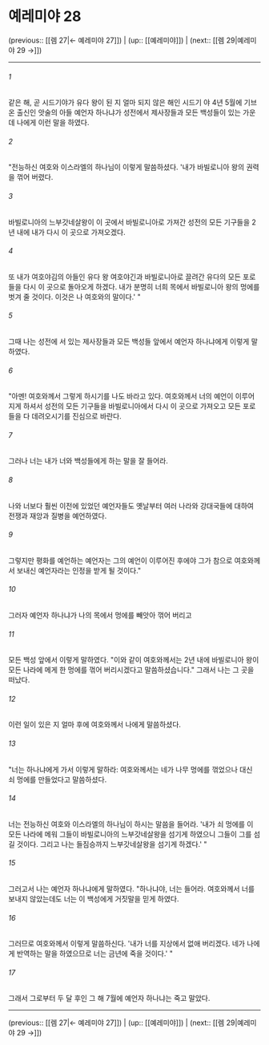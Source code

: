 # 예레미야 28

(previous:: [[렘 27|← 예레미야 27]]) | (up:: [[예레미야]]) | (next:: [[렘 29|예레미야 29 →]])

***




###### 1 

같은 해, 곧 시드기야가 유다 왕이 된 지 얼마 되지 않은 해인 시드기 야 4년 5월에 기브온 출신인 앗술의 아들 예언자 하나냐가 성전에서 제사장들과 모든 백성들이 있는 가운데 나에게 이런 말을 하였다. 



###### 2 

"전능하신 여호와 이스라엘의 하나님이 이렇게 말씀하셨다. '내가 바빌로니아 왕의 권력을 꺾어 버렸다. 



###### 3 

바빌로니아의 느부갓네살왕이 이 곳에서 바빌로니아로 가져간 성전의 모든 기구들을 2년 내에 내가 다시 이 곳으로 가져오겠다. 



###### 4 

또 내가 여호야김의 아들인 유다 왕 여호야긴과 바빌로니아로 끌려간 유다의 모든 포로들을 다시 이 곳으로 돌아오게 하겠다. 내가 분명히 너희 목에서 바빌로니아 왕의 멍에를 벗겨 줄 것이다. 이것은 나 여호와의 말이다.' " 



###### 5 

그때 나는 성전에 서 있는 제사장들과 모든 백성들 앞에서 예언자 하나냐에게 이렇게 말하였다. 



###### 6 

"아멘! 여호와께서 그렇게 하시기를 나도 바라고 있다. 여호와께서 너의 예언이 이루어지게 하셔서 성전의 모든 기구들을 바빌로니아에서 다시 이 곳으로 가져오고 모든 포로들을 다 데려오시기를 진심으로 바란다. 



###### 7 

그러나 너는 내가 너와 백성들에게 하는 말을 잘 들어라. 



###### 8 

나와 너보다 훨씬 이전에 있었던 예언자들도 옛날부터 여러 나라와 강대국들에 대하여 전쟁과 재앙과 질병을 예언하였다. 



###### 9 

그렇지만 평화를 예언하는 예언자는 그의 예언이 이루어진 후에야 그가 참으로 여호와께서 보내신 예언자라는 인정을 받게 될 것이다." 



###### 10 

그러자 예언자 하나냐가 나의 목에서 멍에를 빼앗아 꺾어 버리고 



###### 11 

모든 백성 앞에서 이렇게 말하였다. "이와 같이 여호와께서는 2년 내에 바빌로니아 왕이 모든 나라에 메게 한 멍에를 꺾어 버리시겠다고 말씀하셨습니다." 그래서 나는 그 곳을 떠났다. 



###### 12 

이런 일이 있은 지 얼마 후에 여호와께서 나에게 말씀하셨다. 



###### 13 

"너는 하나냐에게 가서 이렇게 말하라: 여호와께서는 네가 나무 멍에를 꺾었으나 대신 쇠 멍에를 만들었다고 말씀하셨다. 



###### 14 

너는 전능하신 여호와 이스라엘의 하나님이 하시는 말씀을 들어라. '내가 쇠 멍에를 이 모든 나라에 메워 그들이 바빌로니아의 느부갓네살왕을 섬기게 하였으니 그들이 그를 섬길 것이다. 그리고 나는 들짐승까지 느부갓네살왕을 섬기게 하겠다.' " 



###### 15 

그러고서 나는 예언자 하나냐에게 말하였다. "하나냐야, 너는 들어라. 여호와께서 너를 보내지 않았는데도 너는 이 백성에게 거짓말을 믿게 하였다. 



###### 16 

그러므로 여호와께서 이렇게 말씀하신다. '내가 너를 지상에서 없애 버리겠다. 네가 나에게 반역하는 말을 하였으므로 너는 금년에 죽을 것이다.' " 



###### 17 

그래서 그로부터 두 달 후인 그 해 7월에 예언자 하나냐는 죽고 말았다.

***

(previous:: [[렘 27|← 예레미야 27]]) | (up:: [[예레미야]]) | (next:: [[렘 29|예레미야 29 →]])

